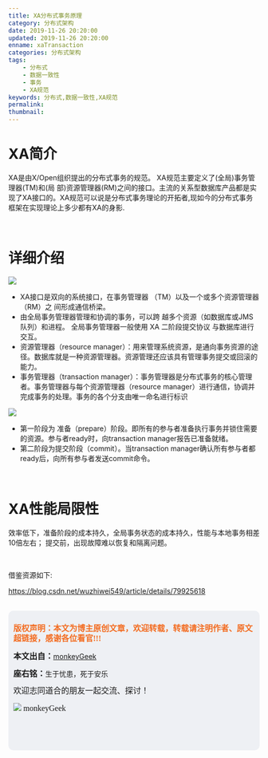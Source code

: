 ```yaml
---
title: XA分布式事务原理
category: 分布式架构
date: 2019-11-26 20:20:00
updated: 2019-11-26 20:20:00
enname: xaTransaction
categories: 分布式架构
tags:
	- 分布式
	- 数据一致性
	- 事务
	- XA规范
keywords: 分布式,数据一致性,XA规范
permalink:
thumbnail:
---
```


# XA简介

XA是由X/Open组织提出的分布式事务的规范。 XA规范主要定义了(全局)事务管理器(TM)和(局 部)资源管理器(RM)之间的接口。主流的关系型数据库产品都是实现了XA接口的。XA规范可以说是分布式事务理论的开拓者,现如今的分布式事务框架在实现理论上多少都有XA的身影.

<!--more-->

</br>

# 详细介绍

![](../../../../image/xatransaction.png)

- XA接口是双向的系统接口，在事务管理器 （TM）以及一个或多个资源管理器（RM）之 间形成通信桥梁。
- 由全局事务管理器管理和协调的事务，可以跨 越多个资源（如数据库或JMS队列）和进程。 全局事务管理器一般使用 XA 二阶段提交协议 与数据库进行交互。
- 资源管理器（resource manager）：用来管理系统资源，是通向事务资源的途径。数据库就是一种资源管理器。资源管理还应该具有管理事务提交或回滚的能力。
- 事务管理器（transaction manager）：事务管理器是分布式事务的核心管理者。事务管理器与每个资源管理器（resource manager）进行通信，协调并完成事务的处理。事务的各个分支由唯一命名进行标识

![](../../../../image/XA两段提交.png)

- 第一阶段为 准备（prepare）阶段。即所有的参与者准备执行事务并锁住需要的资源。参与者ready时，向transaction manager报告已准备就绪。
- 第二阶段为提交阶段（commit）。当transaction manager确认所有参与者都ready后，向所有参与者发送commit命令。

</br>

# XA性能局限性

效率低下，准备阶段的成本持久，全局事务状态的成本持久，性能与本地事务相差10倍左右；
提交前，出现故障难以恢复和隔离问题。

</br>

借鉴资源如下:

https://blog.csdn.net/wuzhiwei549/article/details/79925618

</br>

<script>
var _hmt = _hmt || [];
(function() {
  var hm = document.createElement("script");
  hm.src = "https://hm.baidu.com/hm.js?2f798e6b269c8a40f12bef25d7f1876d";
  var s = document.getElementsByTagName("script")[0]; 
  s.parentNode.insertBefore(hm, s);
})();
</script>

<div style="height:260px; background-color:rgb(238,240,244); padding:10px;border-radius:10px;">
    <p style="color:#f36c21;font:bold 16px/20px 'kaiTi';">
      版权声明：本文为博主原创文章，欢迎转载，转载请注明作者、原文超链接，感谢各位看官!!!
    </p>
    <p>
      <span style="font:bold 16px/20px 'kaiTi';">本文出自：</span><a href="https://monkeyGeek369.github.io">monkeyGeek</a> 
    </p>
    <p>
      <span style="font:bold 16px/20px 'kaiTi';">座右铭：</span><span>生于忧患，死于安乐</span> 
    </p>
    <p>
      <span style="font:16px/20px 'kaiTi';">欢迎志同道合的朋友一起交流、探讨！</span> 
    </p>
    <img style="height:auto; width:auto;flot:left;" src="../../../../image/monkey64.png" /><span style="font:16px/20px 'kaiTi';flot:left;">   monkeyGeek</span>


